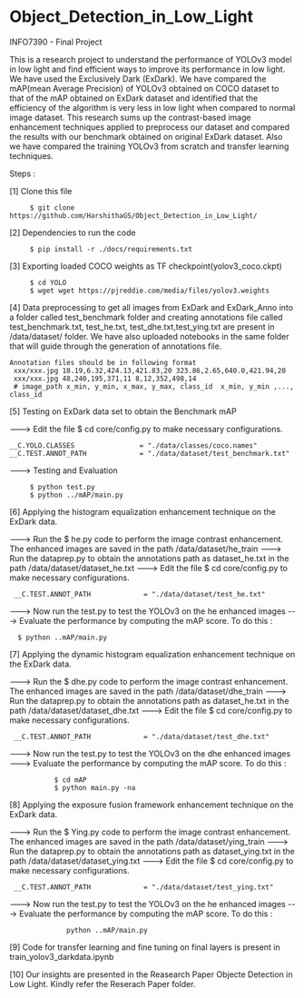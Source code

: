 # Object_Detection_in_Low_Light
  INFO7390 - Final Project


This is a research project to understand the performance of YOLOv3 model in low light and find efficient ways to improve its performance in low light.
We have used the Exclusively Dark (ExDark). We have compared the mAP(mean Average Precision) of YOLOv3 obtained on COCO dataset to that of the mAP obtained on ExDark dataset and identified that the efficiency of the algorithm is very less in low light when compared to normal image dataset. This research sums up the contrast-based image enhancement techniques applied to preprocess our dataset and compared the results with our benchmark obtained on original ExDark dataset. Also we have compared the training YOLOv3 from scratch and transfer learning techniques.
 
 
Steps :

[1]  Clone this file

         $ git clone https://github.com/HarshithaGS/Object_Detection_in_Low_Light/

[2] Dependencies to run the code

         $ pip install -r ./docs/requirements.txt

[3] Exporting loaded COCO weights as TF checkpoint(yolov3_coco.ckpt)
                 
         $ cd YOLO
         $ wget wget https://pjreddie.com/media/files/yolov3.weights
 
[4] Data preprocessing to get all images from ExDark and ExDark_Anno into a folder called test_benchmark folder and creating annotations file called test_benchmark.txt, test_he.txt, test_dhe.txt,test_ying.txt are present in /data/dataset/ folder. We have also uploaded notebooks in the same folder that will guide through the generation of annotations file.

    Annotation files should be in following format
     xxx/xxx.jpg 18.19,6.32,424.13,421.83,20 323.86,2.65,640.0,421.94,20
     xxx/xxx.jpg 48,240,195,371,11 8,12,352,498,14
     # image_path x_min, y_min, x_max, y_max, class_id  x_min, y_min ,..., class_id 

         
[5] Testing on ExDark data set to obtain the Benchmark mAP

---> Edit the file  $ cd core/config.py  to make necessary configurations.

    __C.YOLO.CLASSES                = "./data/classes/coco.names"
    __C.TEST.ANNOT_PATH             = "./data/dataset/test_benchmark.txt"

---> Testing and Evaluation
         
         $ python test.py
         $ python ../mAP/main.py

[6] Applying the histogram equalization enhancement technique on the ExDark data.

---> Run the $ he.py code to perform the image contrast enhancement. The enhanced images are saved in the path /data/dataset/he_train
---> Run the dataprep.py to obtain the annotations path as dataset_he.txt in the path /data/dataset/dataset_he.txt
---> Edit the file  $ cd core/config.py  to make necessary configurations.

     __C.TEST.ANNOT_PATH             = "./data/dataset/test_he.txt"
  
---> Now run the test.py to test the YOLOv3 on the he enhanced images
---> Evaluate the performance by computing the mAP score. To do this :

      $ python ..mAP/main.py

[7] Applying the dynamic histogram equalization enhancement technique on the ExDark data.

---> Run the $ dhe.py code to perform the image contrast enhancement. The enhanced images are saved in the path /data/dataset/dhe_train
---> Run the dataprep.py to obtain the annotations path as dataset_he.txt in the path /data/dataset/dataset_dhe.txt
---> Edit the file  $ cd core/config.py  to make necessary configurations.

     __C.TEST.ANNOT_PATH             = "./data/dataset/test_dhe.txt"
  
---> Now run the test.py to test the YOLOv3 on the dhe enhanced images
---> Evaluate the performance by computing the mAP score. To do this :

               $ cd mAP
               $ python main.py -na

[8] Applying the exposure fusion framework enhancement technique on the ExDark data.

---> Run the $ Ying.py code to perform the image contrast enhancement. The enhanced images are saved in the path /data/dataset/ying_train
---> Run the dataprep.py to obtain the annotations path as dataset_ying.txt in the path /data/dataset/dataset_ying.txt
---> Edit the file  $ cd core/config.py  to make necessary configurations.

     __C.TEST.ANNOT_PATH             = "./data/dataset/test_ying.txt"
  
---> Now run the test.py to test the YOLOv3 on the he enhanced images
---> Evaluate the performance by computing the mAP score. To do this :
 
                  python ..mAP/main.py

[9] Code for transfer learning and fine tuning on final layers is present in train_yolov3_darkdata.ipynb

[10] Our insights are presented in the Reasearch Paper Objecte Detection in Low Light. Kindly refer the Reserach Paper folder.












